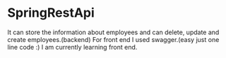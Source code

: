 # SpringRestApi
It can store the information about employees and can delete, update and create employees.(backend)
For front end I used swagger.(easy just one line code :)
I am currently learning front end.
